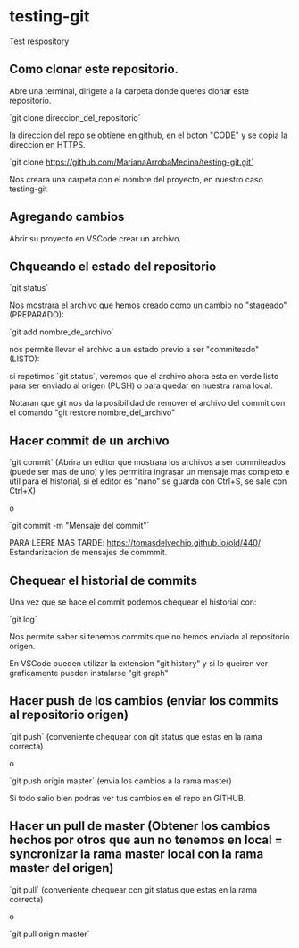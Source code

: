 # testing-git
Test respository

## Como clonar este repositorio.

Abre una terminal, dirigete a la carpeta donde queres clonar este repositorio.

´git clone direccion_del_repositorio´

la direccion del repo se obtiene en github, en el boton "CODE" y se copia la direccion en HTTPS.

´git clone https://github.com/MarianaArrobaMedina/testing-git.git´

Nos creara una carpeta con el nombre del proyecto, en nuestro caso testing-git

## Agregando cambios

Abrir su proyecto en VSCode crear un archivo.

## Chqueando el estado del repositorio

´git status´

Nos mostrara el archivo que hemos creado como un cambio no "stageado" (PREPARADO):

´git add nombre_de_archivo´

nos permite llevar el archivo a un estado previo a ser "commiteado" (LISTO):

si repetimos ´git status´, veremos que el archivo ahora esta en verde listo para ser enviado al origen (PUSH) o para quedar en nuestra rama local.

Notaran que git nos da la posibilidad de remover el archivo del commit con el comando "git restore nombre_del_archivo"

## Hacer commit de un archivo

´git commit´ (Abrira un editor que mostrara los archivos a ser commiteados (puede ser mas de uno) y les permitira ingrasar un mensaje mas completo e util para el historial, si el editor es "nano" se guarda con Ctrl+S, se sale con Ctrl+X)

o 

´git commit -m "Mensaje del commit"´

PARA LEERE MAS TARDE: https://tomasdelvechio.github.io/old/440/
Estandarizacion de mensajes de commmit.

## Chequear el historial de commits

Una vez que se hace el commit podemos chequear el historial con:

´git log´

Nos permite saber si tenemos commits que no hemos enviado al repositorio origen.

En VSCode pueden utilizar la extension "git history" y si lo queiren ver graficamente pueden instalarse "git graph"

## Hacer push de los cambios (enviar los commits al repositorio origen)

´git push´ (conveniente chequear con git status que estas en la rama correcta)

o

´git push origin master´ (envia los cambios a la rama master)

Si todo salio bien podras ver tus cambios en el repo en GITHUB.

## Hacer un pull de master (Obtener los cambios hechos por otros que aun no tenemos en local = syncronizar la rama master local con la rama master del origen)

´git pull´ (conveniente chequear con git status que estas en la rama correcta)

o

´git pull origin master´
